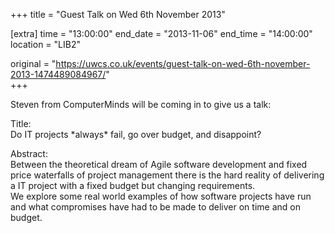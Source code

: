 +++
title = "Guest Talk on Wed 6th November 2013"

[extra]
time = "13:00:00"
end_date = "2013-11-06"
end_time = "14:00:00"
location = "LIB2"

original = "https://uwcs.co.uk/events/guest-talk-on-wed-6th-november-2013-1474489084967/"    
+++

Steven from ComputerMinds will be coming in to give us a talk:

Title:  
Do IT projects \*always\* fail, go over budget, and disappoint?

Abstract:  
Between the theoretical dream of Agile software development and fixed price waterfalls of project management there is the hard reality of delivering a IT project with a fixed budget but changing requirements.  
We explore some real world examples of how software projects have run and what compromises have had to be made to deliver on time and on budget.


